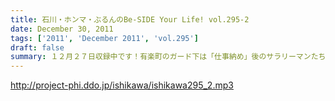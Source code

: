 ```yaml
---
title: 石川・ホンマ・ぶるんのBe-SIDE Your Life! vol.295-2
date: December 30, 2011
tags: ['2011', 'December 2011', 'vol.295']
draft: false
summary: １２月２７日収録中です！有楽町のガード下は「仕事納め」後のサラリーマンたちの笑顔で溢れている！！！飲みてぇな・・・といいながらのRECボタンを押すなり～～～NAMAE
---
```


http://project-phi.ddo.jp/ishikawa/ishikawa295_2.mp3